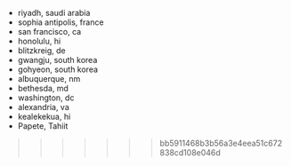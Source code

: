 - riyadh, saudi arabia
- sophia antipolis, france
- san francisco, ca
- honolulu, hi
- blitzkreig, de
- gwangju, south korea
- gohyeon, south korea
- albuquerque, nm
- bethesda, md
- washington, dc
- alexandria, va
- kealekekua, hi
- Papete, Tahiit
>>>>>>> bb5911468b3b56a3e4eea51c672838cd108e046d
